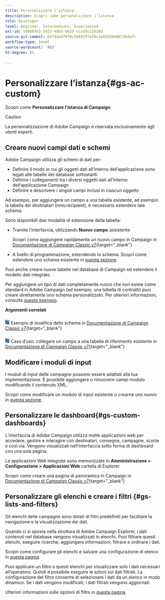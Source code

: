 ```yaml
---
title: Personalizzare l’istanza
description: Scopri come personalizzare l’istanza
role: Developer
level: Beginner, Intermediate, Experienced
exl-id: 18000763-5923-48bd-b62d-cccd3c11016d
source-git-commit: 65f4da979f0c5884797af0c3a835d948672b4a7c
workflow-type: tm+mt
source-wordcount: '483'
ht-degree: 8%

---
```


# Personalizzare l’istanza{#gs-ac-custom}

Scopri come **Personalizzare l’istanza di Campaign**.

>[!CAUTION]
>
>La personalizzazione di Adobe Campaign è riservata esclusivamente agli utenti esperti.

## Creare nuovi campi dati e schemi

Adobe Campaign utilizza gli schemi di dati per:

* Definire il modo in cui gli oggetti dati all’interno dell’applicazione sono legati alle tabelle del database sottostanti
* Definire i collegamenti tra i diversi oggetti dati all’interno dell’applicazione Campaign
* Definire e descrivere i singoli campi inclusi in ciascun oggetto

Ad esempio, per aggiungere un campo a una tabella esistente, ad esempio la tabella dei destinatari (nms:recipient), è necessario estendere tale schema.

Sono disponibili due modalità di estensione della tabella:

* Tramite l’interfaccia, utilizzando **Nuovo campo** assistente

   Scopri come aggiungere rapidamente un nuovo campo in Campaign in [Documentazione di Campaign Classic v7](https://experienceleague.adobe.com/docs/campaign-classic/using/configuring-campaign-classic/editing-schemas/new-field-wizard.html#configuring-campaign-classic){target="_blank"}

* A livello di programmazione, estendendo lo schema. Scopri come estendere uno schema esistente in [questa sezione](../dev/extend-schema.md).

Puoi anche creare nuove tabelle nel database di Campaign ed estendere il modello dati integrato.

Per aggiungere un tipo di dati completamente nuovo che non esiste come standard in Adobe Campaign (ad esempio, una tabella di contratti) puoi creare direttamente uno schema personalizzato. Per ulteriori informazioni, consulta [questo esempio](../dev/create-schema.md#example--creating-a-contract-table).

**Argomenti correlati**

![](../assets/do-not-localize/book.png) Esempio di modifica dello schema in [Documentazione di Campaign Classic v7](https://experienceleague.adobe.com/docs/campaign-classic/using/configuring-campaign-classic/editing-schemas/examples-of-schemas-edition.html#configuring-campaign-classic){target="_blank"}

![](../assets/do-not-localize/book.png) Caso d’uso: collegare un campo a una tabella di riferimento esistente in [Documentazione di Campaign Classic v7](https://experienceleague.adobe.com/docs/campaign-classic/using/configuring-campaign-classic/editing-schemas/examples-of-schemas-edition.html#uc-link){target="_blank"}


## Modificare i moduli di input

I moduli di input delle campagne possono essere adattati alla tua implementazione. È possibile aggiungere o rimuovere campi modulo modificando il contenuto XML.

Scopri come modificare un modulo di input esistente o crearne uno nuovo in [questa sezione](../dev/forms.md).

## Personalizzare le dashboard{#gs-custom-dashboards}

L’interfaccia di Adobe Campaign utilizza molte applicazioni web per accedere, gestire e interagire con destinatari, consegne, campagne, scorte e così via. Vengono visualizzati nell’interfaccia sotto forma di dashboard con una sola pagina.

Le applicazioni Web integrate sono memorizzate in **Amministrazione > Configurazione > Applicazioni Web** cartella di Explorer.

Scopri come creare una pagina di panoramica in Campaign in [Documentazione di Campaign Classic v7](https://experienceleague.adobe.com/docs/campaign-classic/using/designing-content/web-applications/use-cases--creating-overviews.html#creating-a-single-page-web-application){target="_blank"}


## Personalizzare gli elenchi e creare i filtri {#gs-lists-and-filters}

Gli elenchi delle campagne sono dotati di filtri predefiniti per facilitare la navigazione e la visualizzazione dei dati.

Quando ci si sposta nella struttura di Adobe Campaign Explorer, i dati contenuti nel database vengono visualizzati in elenchi. Puoi filtrare questi elenchi, eseguire ricerche, aggiungere informazioni, filtrare e ordinare i dati.

Scopri come configurare gli elenchi e salvare una configurazione di elenco in [questa pagina](../start/campaign-ui.md).

Puoi applicare un filtro a questi elenchi per visualizzare solo i dati necessari all’operatore. Quindi è possibile eseguire le azioni sui dati filtrati. La configurazione del filtro consente di selezionare i dati da un elenco in modo dinamico. Se i dati vengono modificati, i dati filtrati vengono aggiornati.

Ulteriori informazioni sulle opzioni di filtro in [questa pagina](../audiences/create-filters.md).
